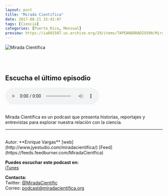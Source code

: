 ```yaml
---
layout: post
title: "Mirada Científica"
date: 2017-08-21 15:42:07
tags: [Ciencia]
categories: [Puerto_Rico, Mensual]
preview: https://ia601507.us.archive.org/29/items/TAPEANDORADIO500/Miradacientifica300px%20-%20Enrique%20Vargas.jpg
---
```


![Mirada Científica](https://ia801507.us.archive.org/29/items/TAPEANDORADIO500/Miradacientifica500px%20-%20Enrique%20Vargas.jpg)

<br/>
<br/>

## Escucha el último episodio

<!--reproductor-feed=https://feeds.feedburner.com/MiradaCientfica-->
<!--reproductor-start-->
<audio id="audio" preload="auto" controls="" src="http://feedproxy.google.com/~r/MiradaCientfica/~5/UjHD6TK3b8E/cpr_mc_t04e02.mp3"></audio>
<!--reproductor-end-->

<br/>  
Mirada Científica es un podcast que presenta historias, reportajes y entrevistas para explorar nuestra relación con la ciencia.

_ _ _

<br>
Autor: **Enrique Vargas**  
[web](http://www.jyestudio.com/miradacientifica/)   
[Feed](https://feeds.feedburner.com/MiradaCientfica)  


**Puedes escuchar este podcast en:**  
[iTunes](https://itunes.apple.com/us/podcast/mirada-cientifica-podcast/id794723659)  


**Contacta:**  
Twitter: [@MiradaCientific](https://twitter.com/MiradaCientific)  
Correo: [podcast@miradacientifica.org](mailto:podcast@miradacientifica.org)  

